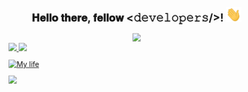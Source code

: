 <div align="center">
  <h2> 𝐇𝐞𝐥𝐥𝐨 𝐭𝐡𝐞𝐫𝐞, 𝐟𝐞𝐥𝐥𝐨𝐰 <𝚍𝚎𝚟𝚎𝚕𝚘𝚙𝚎𝚛𝚜/>! <img src="https://github.com/ABSphreak/ABSphreak/blob/master/gifs/Hi.gif" width="30px"></h2>
</div>

<div align="center">
  <img src="https://scontent.fhph1-2.fna.fbcdn.net/v/t39.1997-6/cp0/s110x80/70096517_494807081086459_5915572539702116352_n.png?_nc_cat=1&ccb=3&_nc_sid=ac3552&_nc_ohc=Le7k0FjdonUAX-7enCN&_nc_ht=scontent.fhph1-2.fna&_nc_tp=30&oh=5e6ead81545d9976a13fde449ba39ef1&oe=60642C1D"/>
</div>

<div>
  <a href="https://github.com/damhung0113">
    <img height="180em" src="https://github-readme-stats.vercel.app/api?username=damhung0113&show_icons=true&hide_title=true&theme=dark"/>
  </a>
  <a href="https://github.com/LexxFade?tab=repositories">
    <img height="180em" src="https://github-readme-stats-eight-theta.vercel.app/api/top-langs/?username=damhung0113&layout=compact&langs_count=8&theme=dark"/>
  </a>
</div>

[<img src="https://now-playing-codestackr.vercel.app/api/spotify-playing" alt="My life" width="350" />](https://open.spotify.com/show/4aPCqaUsLdKqO6iG5SSa2F)

![](https://visitor-badge.glitch.me/badge?page_id=damhung0113)
